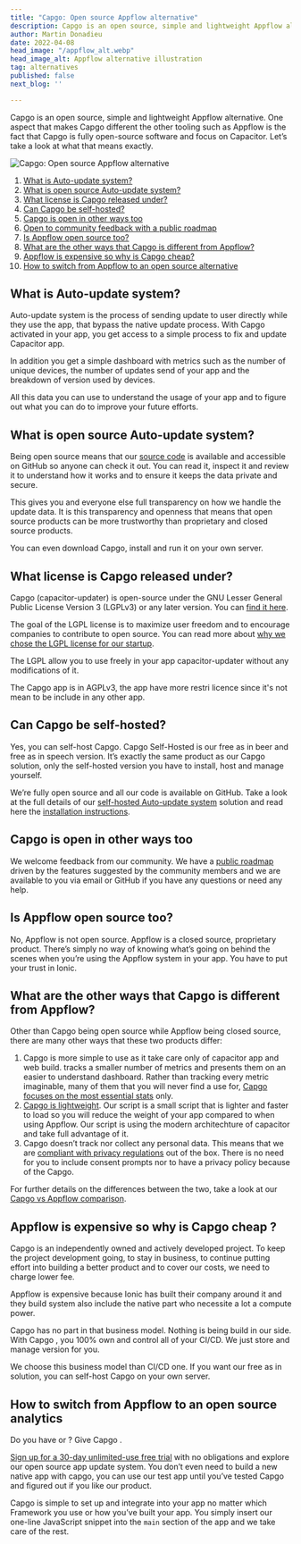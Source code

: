 ```yaml
---
title: "Capgo: Open source Appflow alternative"
description: Capgo is an open source, simple and lightweight Appflow alternative. One aspect that makes Capgo different the other tooling such as Appflow is the fact that Capgo is fully open-source software and focus on Capacitor. Let’s take a look at what that means exactly.
author: Martin Donadieu
date: 2022-04-08
head_image: "/appflow_alt.webp"
head_image_alt: Appflow alternative illustration
tag: alternatives
published: false
next_blog: ''

---
```

Capgo is an open source, simple and lightweight Appflow alternative. One aspect that makes Capgo different the other tooling such as Appflow is the fact that Capgo is fully open-source software and focus on Capacitor. Let’s take a look at what that means exactly.

![Capgo: Open source Appflow alternative](https://capgo.app/blog/uploads/google-analytics-alternatives.webp "Capgo: Open source Appflow alternative")

1. [What is Auto-update system?](https://capgo.app/blog/open-source-capacitor-updater#what-is-auto-update-system)
2. [What is open source Auto-update system?](https://capgo.app/blog/open-source-capacitor-updater#what-is-open-source-auto-update-system)
3. [What license is Capgo released under?](https://capgo.app/blog/open-source-capacitor-updater#what-license-is-capgo-released-under)
4. [Can Capgo be self-hosted?](https://capgo.app/blog/open-source-capacitor-updater#can-capgo-be-self-hosted)
5. [Capgo is open in other ways too](https://capgo.app/blog/open-source-capacitor-updater#capgo-is-open-in-other-ways-too)
 1. [Open to community feedback with a public roadmap](https://capgo.app/blog/open-source-capacitor-updater#open-to-community-feedback-with-a-public-roadmap)
6. [Is Appflow open source too?](https://capgo.app/blog/open-source-capacitor-updater#is-appflow-open-source-too)
7. [What are the other ways that Capgo is different from Appflow?](https://capgo.app/blog/open-source-capacitor-updater#what-are-the-other-ways-that-capgo-is-different-from-Appflow)
8. [Appflow is expensive so why is Capgo cheap?](https://capgo.app/blog/open-source-capacitor-updater#appflow-is-expensive-so-why-is-capgo-cheap)
9. [How to switch from Appflow to an open source alternative](https://capgo.app/blog/open-source-capacitor-updater#how-to-switch-from-google-analytics-to-an-open-source-analytics-alternative)

## What is Auto-update system?

Auto-update system is the process of sending update to user directly while they use the app, that bypass the native update process. With Capgo activated in your app, you get access to a simple process to fix and update Capacitor app.

In addition you get a simple dashboard with metrics such as the number of unique devices, the number of updates send of your app and the breakdown of version used by devices.

All this data you can use to understand the usage of your app and to figure out what you can do to improve your future efforts.

## What is open source Auto-update system?

Being open source means that our [source code](https://github.com/capgo/capacitor-updater/) is available and accessible on GitHub so anyone can check it out. You can read it, inspect it and review it to understand how it works and to ensure it keeps the data private and secure.

This gives you and everyone else full transparency on how we handle the update data. It is this transparency and openness that means that open source products can be more trustworthy than proprietary and closed source products.

You can even download Capgo, install and run it on your own server.

## What license is Capgo released under?

Capgo (capacitor-updater) is open-source under the GNU Lesser General Public License Version 3 (LGPLv3) or any later version. You can [find it here](https://github.com/Cap-go/capacitor-updater/blob/main/LICENCE).

The goal of the LGPL license is to maximize user freedom and to encourage companies to contribute to open source. You can read more about [why we chose the LGPL license for our startup](https://capgo.app/blog/blog/open-source-licenses).

The LGPL allow you to use freely in your app capacitor-updater without any modifications of it.

The Capgo app is in AGPLv3, the app have more restri licence since it's not mean to be include in any other app.

## Can Capgo be self-hosted?

Yes, you can self-host Capgo. Capgo Self-Hosted is our free as in beer and free as in speech version. It’s exactly the same product as our Capgo solution, only the self-hosted version you have to install, host and manage yourself.

We’re fully open source and all our code is available on GitHub. Take a look at the full details of our [self-hosted Auto-update system](https://capgo.app/blog/self-hosted-capgo) solution and read here the [installation instructions](https://github.com/Cap-go/capacitor-updater/wiki/Auto-update-on-premise).

## Capgo is open in other ways too

We welcome feedback from our community. We have a [public roadmap](https://github.com/orgs/Cap-go/projects/1) driven by the features suggested by the community members and we are available to you via email or GitHub if you have any questions or need any help.


## Is Appflow open source too?

No, Appflow is not open source. Appflow is a closed source, proprietary product. There’s simply no way of knowing what’s going on behind the scenes when you’re using the Appflow system in your app. You have to put your trust in Ionic.

## What are the other ways that Capgo is different from Appflow?

Other than Capgo being open source while Appflow being closed source, there are many other ways that these two products differ:

1. Capgo is more simple to use as it take care only of capacitor app and web build. tracks a smaller number of metrics and presents them on an easier to understand dashboard. Rather than tracking every metric imaginable, many of them that you will never find a use for, [Capgo focuses on the most essential stats](https://capgo.app/blog/simple-app-analytics) only.
2. [Capgo is lightweight](https://capgo.app/blog/lightweight-web-analytics). Our script is a small script that is lighter and faster to load so you will reduce the weight of your app compared to when using Appflow. Our script is using the modern architechture of capacitor and take full advantage of it.
3. Capgo doesn’t track nor collect any personal data. This means that we are [compliant with privacy regulations](https://capgo.app/blog/data-policy) out of the box. There is no need for you to include consent prompts nor to have a privacy policy because of the Capgo.

For further details on the differences between the two, take a look at our [Capgo vs Appflow comparison](https://capgo.app/blog/alternative-to-appflow).

## Appflow is expensive so why is Capgo cheap ?

Capgo is an independently owned and actively developed project. To keep the project development going, to stay in business, to continue putting effort into building a better product and to cover our costs, we need to charge lower fee.

Appflow is expensive because Ionic has built their company around it and they build system also include the native part who necessite a lot a compute power.

Capgo has no part in that business model. Nothing is being build in our side. With Capgo , you 100% own and control all of your CI/CD. We just store and manage version for you.

We choose this business model than CI/CD one. If you want our free as in solution, you can self-host Capgo on your own server.

## How to switch from Appflow to an open source analytics

Do you have or ? Give Capgo .

[Sign up for a 30-day unlimited-use free trial](https://capgo.app/blog/register) with no obligations and explore our open source app update system. You don’t even need to build a new native app with capgo, you can use our test app until you’ve tested Capgo and figured out if you like our product.

Capgo is simple to set up and integrate into your app no matter which Framework you use or how you’ve built your app. You simply insert our one-line JavaScript snippet into the `main` section of the app and we take care of the rest.
